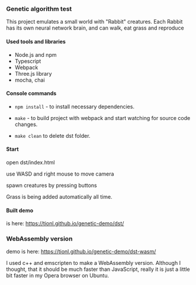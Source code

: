 ### Genetic algorithm test

This project emulates a small world with "Rabbit" creatures.
Each Rabbit has its own neural network brain, and can walk, eat grass and reproduce

#### Used tools and libraries
 - Node.js and npm
 - Typescript
 - Webpack
 - Three.js library
 - mocha, chai
 

#### Console commands
- ```npm install``` - to install necessary dependencies.

- ```make``` - to build project with webpack and start watching for source code changes.

- ```make clean``` to delete dst folder.

#### Start
  open dst/index.html

  use WASD and right mouse to move camera

  spawn creatures by pressing buttons

  Grass is being added automatically all time.

#### Built demo
  is here: https://tionl.github.io/genetic-demo/dst/

### WebAssembly version
  demo is here: https://tionl.github.io/genetic-demo/dst-wasm/

  I used c++ and emscripten to make a WebAssembly version. Although I thought, that it should be much faster than JavaScript, really it is just a little bit faster in my Opera browser on Ubuntu.
